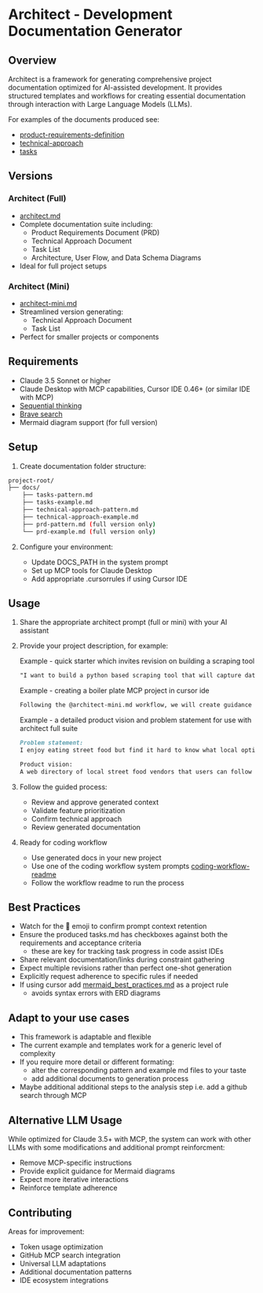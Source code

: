 # Architect - Development Documentation Generator

## Overview

Architect is a framework for generating comprehensive project documentation optimized for AI-assisted development. It provides structured templates and workflows for creating essential documentation through interaction with Large Language Models (LLMs).

For examples of the documents produced see:

- [product-requirements-definition](prd-example.md)
- [technical-approach](technical-approach-example.md)
- [tasks](tasks-example.md)

## Versions

### Architect (Full)

- [architect.md](architect.md)
- Complete documentation suite including:
  - Product Requirements Document (PRD)
  - Technical Approach Document
  - Task List
  - Architecture, User Flow, and Data Schema Diagrams
- Ideal for full project setups

### Architect (Mini)

- [architect-mini.md](architect-mini.md)
- Streamlined version generating:
  - Technical Approach Document
  - Task List
- Perfect for smaller projects or components

## Requirements

- Claude 3.5 Sonnet or higher
- Claude Desktop with MCP capabilities, Cursor IDE 0.46+ (or similar IDE with MCP)
- [Sequential thinking](https://github.com/arben-adm/mcp-sequential-thinking)
- [Brave search](https://github.com/arben-adm/brave-mcp-search)
- Mermaid diagram support (for full version)

## Setup

1. Create documentation folder structure:

```bash
project-root/
├── docs/
    ├── tasks-pattern.md
    ├── tasks-example.md
    ├── technical-approach-pattern.md
    ├── technical-approach-example.md
    ├── prd-pattern.md (full version only)
    └── prd-example.md (full version only)
```

2. Configure your environment:

   - Update DOCS_PATH in the system prompt
   - Set up MCP tools for Claude Desktop
   - Add appropriate .cursorrules if using Cursor IDE

## Usage

1. Share the appropriate architect prompt (full or mini) with your AI assistant

2. Provide your project description, for example:

   Example - quick starter which invites revision on building a scraping tool

   ```markdown
   "I want to build a python based scraping tool that will capture data from x.com about available AI tools"
   ```

   Example - creating a boiler plate MCP project in cursor ide

   ```markdown
   Following the @architect-mini.md workflow, we will create guidance documentation for a boilerplate MCP server project that is designed to be reused and speed up the creation of mcp server implemenations. This boiler plate project should create an empty MCP server with request/response handler ready for reuse. You can refer to the @MCP Typescript SDK documentation for guidance.
   ```

   Example - a detailed product vision and problem statement for use with architect full suite

   ```markdown
   Problem statement:
   I enjoy eating street food but find it hard to know what local options there are and what they serve. I dont have time to follow all the social channels to find out about my options and know where and when they will be serving. I would also like to be able to see reviews and follow other peoples recommendations of local street food vendors.

   Product vision:
   A web directory of local street food vendors that users can follow to find out where and when they will be serving food, images of their food, what’s on their menu and customer reviews of their food. This can be seen in differing levels of detail via a interactive google map - designed to share key information quickly and easily, and vendor profile pages where more detailed information can be sought. The vendor information is sourced from vendor profiles on social media platforms via automated processes and is regularly updated - requiring no effort on behalf of the vendor.
   ```

3. Follow the guided process:

   - Review and approve generated context
   - Validate feature prioritization
   - Confirm technical approach
   - Review generated documentation

4. Ready for coding workflow

   - Use generated docs in your new project
   - Use one of the coding workflow system prompts [coding-workflow-readme](coding-workflow/README.md)
   - Follow the workflow readme to run the process

## Best Practices

- Watch for the 👷 emoji to confirm prompt context retention
- Ensure the produced tasks.md has checkboxes against both the requirements and acceptance criteria
  - these are key for tracking task progress in code assist IDEs
- Share relevant documentation/links during constraint gathering
- Expect multiple revisions rather than perfect one-shot generation
- Explicitly request adherence to specific rules if needed
- If using cursor add [mermaid_best_practices.md](mermaid-diagram-guidelines.md) as a project rule
  - avoids syntax errors with ERD diagrams

## Adapt to your use cases

- This framework is adaptable and flexible
- The current example and templates work for a generic level of complexity
- If you require more detail or different formating:
  - alter the corresponding pattern and example md files to your taste
  - add additional documents to generation process
- Maybe additional additional steps to the analysis step i.e. add a github search through MCP

## Alternative LLM Usage

While optimized for Claude 3.5+ with MCP, the system can work with other LLMs with some modifications and additional prompt reinforcment:

- Remove MCP-specific instructions
- Provide explicit guidance for Mermaid diagrams
- Expect more iterative interactions
- Reinforce template adherence

## Contributing

Areas for improvement:

- Token usage optimization
- GitHub MCP search integration
- Universal LLM adaptations
- Additional documentation patterns
- IDE ecosystem integrations
